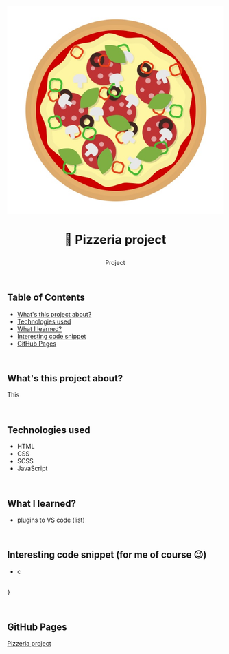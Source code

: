 <p align="center">
<a href="https://grzegorz-jodlowski.github.io/project-pizzeria/"><img src="src/images/logo8.jpg" title="pizza" alt="salami pizza"></a>
</p>



# <p align="center">🍕 Pizzeria project</p>
<p align="center">Project</p>

</br>

## Table of Contents

- [What's this project about?](#about)
- [Technologies used](#technologies)
- [What I learned?](#what)
- [Interesting code snippet](#interesting)
- [GitHub Pages](#gitHub)

</br>

## <a name="about"></a>What's this project about?

This

</br>

## <a name="technologies"></a>Technologies used
- HTML
- CSS
- SCSS
- JavaScript

</br>

## <a name="what"></a>What I learned?
- plugins to VS code (list)


</br>

## <a name="interesting"></a>Interesting code snippet (for me of course 😉)
- c

```css

}
```

</br>

## <a name="gitHub"></a>GitHub Pages
<a href="https://grzegorz-jodlowski.github.io/project-pizzeria/">Pizzeria project</a>


